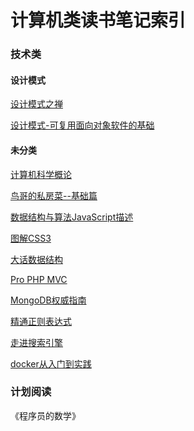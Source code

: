 计算机类读书笔记索引
====================

### 技术类

#### 设计模式
[设计模式之禅](rn001.md)

[设计模式-可复用面向对象软件的基础](rn037.md)


#### 未分类
[计算机科学概论](rn002.md)

[鸟哥的私房菜--基础篇](rn004.md)

[数据结构与算法JavaScript描述](rn010.md)

[图解CSS3](rn011.md)

[大话数据结构](rn019.md)

[Pro PHP MVC](rn022.md)

[MongoDB权威指南](rn023.md)

[精通正则表达式](rn027.md)

[走进搜索引擎](rn030.md)

[docker从入门到实践](rn036.md)

### 计划阅读

《程序员的数学》
